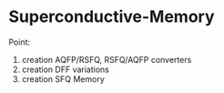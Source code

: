 # Superconductive-Memory

Point: 
1) creation AQFP/RSFQ, RSFQ/AQFP converters
2) creation DFF variations 
3) creation SFQ Memory
